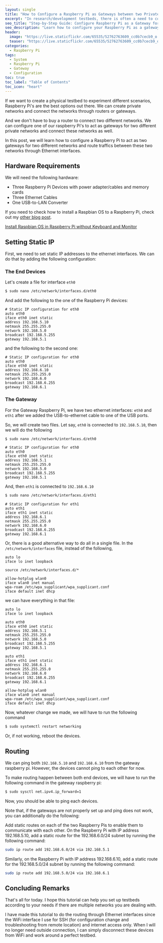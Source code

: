 ```yaml
---
layout: single
title: "How to Configure a Raspberry Pi as Gateways between two Private Local Area Network using Ethernet Interfaces"
excerpt: "In research/development testbeds, there is often a need to connect multiple local area networks together. One way to achieve this is by using a Raspberry Pi as a gateway between two private LANs. In this blog post, I will guide you through the process of setting up your Raspberry Pi and configuring it as a gateway between two LANs using Ethernet interfaces."
seo_title: "Step-by-Step Guide: Configure Raspberry Pi as a Gateway for Two Private LANs using Ethernet Interfaces"
seo_description: "Learn how to configure your Raspberry Pi as a gateway between two private local area networks using Ethernet interfaces. My easy-to-follow guide provides step-by-step instructions for setting up a testbed and configuring the necessary settings to get two LANs communicating with each other."
header:
  image: "https://live.staticflickr.com/65535/52762763609_cc0b7cecb9_o.png"
  teaser: "https://live.staticflickr.com/65535/52762763609_cc0b7cecb9_o.png"
categories:
  - Raspberry Pi
tags:
  - System
  - Raspberry Pi
  - Gateway
  - Configuration
toc: true
toc_label: "Table of Contents"
toc_icon: "heart"
---
```




If we want to create a physical testbed to experiment different scenarios, Raspberry Pi's are the best options out there. We can create private networks and connect the networks through routers or gateways.

And we don't have to buy a router to connect two different networks. We can configure one of our raspberry Pi's to act as gateways for two different private networks and connect these networks as well.

In this post, we will learn how to configure a Raspberry Pi to act as two gateways for two different networks and route traffics between these two networks through Ethernet interfaces.

## Hardware Requirements
We will need the following hardware:
- Three Raspberry Pi Devices with power adapter/cables and memory cards
- Three Ethernet Cables
- One USB-to-LAN Converter

If you need to check how to install a Raspbian OS to a Raspberry Pi, check out my [other blog post](https://shantoroy.com/raspberry%20pi/install-raspbian-os-raspberry-pi-without-monitor-keyboard/).

[Install Raspbian OS in Raspberry Pi without Keyboard and Monitor](https://shantoroy.com/raspberry%20pi/install-raspbian-os-raspberry-pi-without-monitor-keyboard/)

## Setting Static IP
First, we need to set static IP addresses to the ethernet interfaces. We can do that by adding the following configuration:

### The End Devices
Let's create a file for interface `eth0`
```bash
$ sudo nano /etc/network/interfaces.d/eth0
```

And add the following to the one of the Raspberry Pi devices:
```
# Static IP configuration for eth0
auto eth0
iface eth0 inet static
address 192.168.5.10
netmask 255.255.255.0
network 192.168.5.0
broadcast 192.168.5.255
gateway 192.168.5.1
```

and the following to the second one:
```
# Static IP configuration for eth0
auto eth0
iface eth0 inet static
address 192.168.6.10
netmask 255.255.255.0
network 192.168.6.0
broadcast 192.168.6.255
gateway 192.168.6.1
```

### The Gateway
For the Gateway Raspberry Pi, we have two ethernet interfaces: `eth0` and `eth1` after we added the USB-to-ethernet cable to one of the USB ports.

So, we will create two files. Let say, `eth0` is connected to `192.168.5.10`, then we will do the following

```bash
$ sudo nano /etc/network/interfaces.d/eth0
``` 
```
# Static IP configuration for eth0
auto eth0
iface eth0 inet static
address 192.168.5.1
netmask 255.255.255.0
network 192.168.5.0
broadcast 192.168.5.255
gateway 192.168.5.1
```

And, then `eth1` is connected to `192.168.6.10`
```bash
$ sudo nano /etc/network/interfaces.d/eth1
``` 
```
# Static IP configuration for eth1
auto eth1
iface eth1 inet static
address 192.168.6.1
netmask 255.255.255.0
network 192.168.6.0
broadcast 192.168.6.255
gateway 192.168.6.1
```

Or, there is a good alternative way to do all in a single file. In the `/etc/network/interfaces` file, instead of the following, 
```
auto lo
iface lo inet loopback

source /etc/network/interfaces.d/*

allow-hotplug wlan0
iface wlan0 inet manual
wpa-roam /etc/wpa_supplicant/wpa_supplicant.conf
iface default inet dhcp
```

we can have everything in that file:

```
auto lo
iface lo inet loopback

auto eth0
iface eth0 inet static
address 192.168.5.1
netmask 255.255.255.0
network 192.168.5.0
broadcast 192.168.5.255
gateway 192.168.5.1

auto eth1
iface eth1 inet static
address 192.168.6.1
netmask 255.255.255.0
network 192.168.6.0
broadcast 192.168.6.255
gateway 192.168.6.1

allow-hotplug wlan0
iface wlan0 inet manual
wpa-roam /etc/wpa_supplicant/wpa_supplicant.conf
iface default inet dhcp
```

Now, whatever change we made, we will have to run the following command

```bash
$ sudo systemctl restart networking
```
Or, if not working, reboot the devices.

## Routing
We can ping both `192.168.5.10` and `192.168.6.10` from the gateway raspberry pi. However, the devices cannot ping to each other for now.

To make routing happen between both end devices, we will have to run the following command in the gateway raspberry pi:

```bash
$ sudo sysctl net.ipv4.ip_forward=1
```

Now, you should be able to ping each devices. 

Note that, if the gateways are not properly set up and ping does not work, you can additionally do the following:

Add static routes on each of the two Raspberry Pis to enable them to communicate with each other. On the Raspberry Pi with IP address 192.168.5.10, add a static route for the 192.168.6.0/24 subnet by running the following command:

```bash
sudo ip route add 192.168.6.0/24 via 192.168.5.1
```
Similarly, on the Raspberry Pi with IP address 192.168.6.10, add a static route for the 192.168.5.0/24 subnet by running the following command:

```bash
sudo ip route add 192.168.5.0/24 via 192.168.6.1
```

## Concluding Remarks
That's all for today. I hope this tutorial can help you set up testbeds according to your needs if there are multiple networks you are dealing with.

I have made this tutorial to do the routing through Ethernet interfaces since the WiFi interface I use for SSH (for configuration change and troubleshooting from remote location) and internet access only. When I will no longer need outside connection, I can simply disconnect these devices from WiFi and work around a perfect testbed.
<!--stackedit_data:
eyJoaXN0b3J5IjpbLTEyNTQ1MTgyNjldfQ==
-->